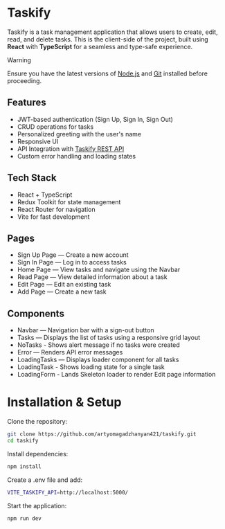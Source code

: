 # Taskify  

Taskify is a task management application that allows users to create, edit, read, and delete tasks. This is the client-side of the project, built using **React** with **TypeScript** for a seamless and type-safe experience.  

> [!WARNING]  
> Ensure you have the latest versions of [Node.js](https://nodejs.org/) and [Git](https://git-scm.com/) installed before proceeding.

## Features  
- JWT-based authentication (Sign Up, Sign In, Sign Out)  
- CRUD operations for tasks  
- Personalized greeting with the user's name  
- Responsive UI 
- API Integration with [Taskify REST API](https://github.com/artyomagadzhanyan421/rest-api-taskify)  
- Custom error handling and loading states  

## Tech Stack  
- React + TypeScript  
- Redux Toolkit for state management  
- React Router for navigation  
- Vite for fast development  

## Pages  
- Sign Up Page — Create a new account  
- Sign In Page — Log in to access tasks  
- Home Page — View tasks and navigate using the Navbar  
- Read Page — View detailed information about a task  
- Edit Page — Edit an existing task  
- Add Page — Create a new task  

## Components
- Navbar — Navigation bar with a sign-out button  
- Tasks — Displays the list of tasks using a responsive grid layout  
- NoTasks - Shows alert message if no tasks were created
- Error — Renders API error messages  
- LoadingTasks — Displays loader component for all tasks  
- LoadingTask - Shows loading state for a single task
- LoadingForm - Lands Skeleton loader to render Edit page information

# Installation & Setup

Clone the repository:

```sh
git clone https://github.com/artyomagadzhanyan421/taskify.git
cd taskify
```

Install dependencies:

```sh
npm install
```

Create a .env file and add:

```bash
VITE_TASKIFY_API=http://localhost:5000/
```

Start the application:

```sh
npm run dev
```